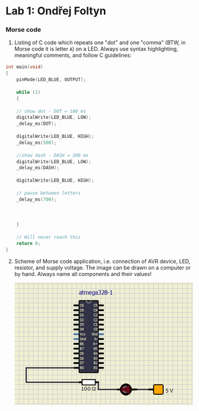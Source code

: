 # Lab 1: Ondřej Foltyn

### Morse code

1. Listing of C code which repeats one "dot" and one "comma" (BTW, in Morse code it is letter `A`) on a LED. Always use syntax highlighting, meaningful comments, and follow C guidelines:

```c
int main(void)
{
    pinMode(LED_BLUE, OUTPUT);
 
    while (1)
    {
    
    // show dot - DOT = 100 ms
    digitalWrite(LED_BLUE, LOW);
    _delay_ms(DOT);

    digitalWrite(LED_BLUE, HIGH);
    _delay_ms(500);

    //show dash - DASH = 300 ms
    digitalWrite(LED_BLUE, LOW);
    _delay_ms(DASH);

    digitalWrite(LED_BLUE, HIGH);
    
    // pause between letters
    _delay_ms(700);

    
    
    }

    // Will never reach this
    return 0;
}
```

2. Scheme of Morse code application, i.e. connection of AVR device, LED, resistor, and supply voltage. The image can be drawn on a computer or by hand. Always name all components and their values!

   ![schema](https://github.com/OndraFoltyn/digital-electronics-2/blob/main/01-tools/pictures/schema.png)
